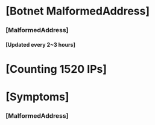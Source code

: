 # [Botnet MalformedAddress]
### [MalformedAddress]
#### [Updated every 2~3 hours]

# [Counting 1520 IPs]

# [Symptoms] 
###   [MalformedAddress]
